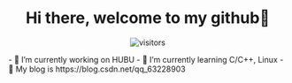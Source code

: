 <p>
  <h1 align="center"><b>Hi there, welcome to my github👋</b></h1>
</p>
<p align="center">
    <img align="center" alt="visitors" src="https://profile-counter.glitch.me/Scholar618/count.svg" />
</p>
- 🔭 I’m currently working on HUBU 
- 🌱 I’m currently learning C/C++, Linux
- 💬 My blog is https://blog.csdn.net/qq_63228903


<!--
**Scholar618/Scholar618** is a ✨ _special_ ✨ repository because its `README.md` (this file) appears on your GitHub profile.
<div align="center"> <img src="https://github-readme-stats.vercel.app/api?username=Scholar618"> </div>
Here are some ideas to get you started:
### Hi there, welcome to my github👋
![Scholar618's GitHub stats](https://github-readme-stats.vercel.app/api?username=Schoalr618)
- 🔭 I’m currently working on HUBU 
- 🌱 I’m currently learning C/C++, Linux
- 👯 I’m looking to collaborate on ...
- 🤔 I’m looking for help with ...
- 💬 Ask me about ...
- 📫 How to reach me: ...
- 😄 Pronouns: ...
- ⚡ Fun fact: ...
-->
